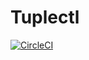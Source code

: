# Tuplectl

[![CircleCI](https://circleci.com/gh/tuplestream/tuplectl.svg?style=svg&circle-token=6896e35cf688df08a2dcff00a793ce34cd06bec9)](https://app.circleci.com/pipelines/github/tuplestream/tuplectl)
